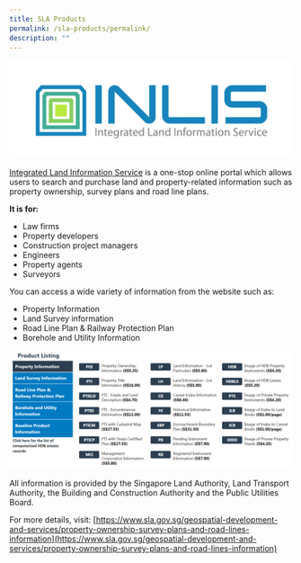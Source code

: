 ```yaml
---
title: SLA Products
permalink: /sla-products/permalink/
description: ""
---
```

![INLIS Logo](/images/inlis_logo_lock.png)

[Integrated Land Information Service](https://app.sla.gov.sg/inlis/) is a one-stop online portal which allows users to search and purchase land and property-related information such as property ownership, survey plans and road line plans.

**It is for:**

*   Law firms
*   Property developers
*   Construction project managers
*   Engineers
*   Property agents
*   Surveyors

You can access a wide variety of information from the website such as:

*   Property Information
*   Land Survey information
*   Road Line Plan & Railway Protection Plan
*   Borehole and Utility Information

![INLIS Product List](/images/inlis%20product%20list%20screenshot.PNG)

All information is provided by the Singapore Land Authority, Land Transport Authority, the Building and Construction Authority and the Public Utilities Board.

  

For more details, visit: [https://www.sla.gov.sg/geospatial-development-and-services/property-ownership-survey-plans-and-road-lines-information](https://www.sla.gov.sg/geospatial-development-and-services/property-ownership-survey-plans-and-road-lines-information)